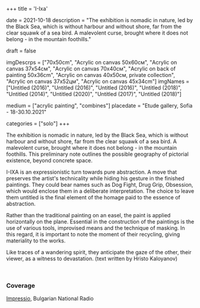 +++
title = 'I-Ixa'

date = 2021-10-18
description = "The exhibition is nomadic in nature, led by the Black Sea, which is without harbour and without shore, far from the clear squawk of a sea bird. A malevolent curse, brought where it does not belong - in the mountain foothills."

draft = false

imgDescrps = ["70x50cm", "Acrylic on canvas 50x60см", "Acrylic on canvas 37x54см", "Acrylic on canvas 70x40см", "Acrylic on back of painting 50x36cm", "Acrylic on canvas 40x50см, private collection", "Acrylic on canvas 37x52цм", "Acrylic on canvas 45x34cm"]
imgNames = ["Untitled (2016)", "Untitled (2016)", "Untitled (2016)", "Untitled (2018)", "Untitled (2014)", "Untitled (2020)", "Untitled (2017)", "Untitled (2018)"]

medium = ["acrylic painting", "combines"]
placedate = "Etude gallery, Sofia - 18-30.10.2021"

categories = ["solo"]
+++


The exhibition is nomadic in nature, led by the Black Sea, which is without harbour and without shore, far from the clear squawk of a sea bird. A malevolent curse, brought where it does not belong - in the mountain foothills. This preliminary note outlines the possible geography of pictorial existence, beyond concrete space.

I-IXA is an expressionistic turn towards pure abstraction. A move that preserves the artist's technicality while hiding his gesture in the finished paintings. They could bear names such as Dog Fight, Drug Grip, Obsession, which would enclose them in a deliberate interpretation. The choice to leave them untitled is the final element of the homage paid to the essence of abstraction.

Rather than the traditional painting on an easel, the paint is applied horizontally on the plane. Essential in the construction of the paintings is the use of various tools, improvised means and the technique of masking. In this regard, it is important to note the moment of their recycling, giving materiality to the works.

Like traces of a wandering spirit, they anticipate the gaze of the other, their viewer, as a witness to devastation. (text written by Hristo Kaloyanov)
<!-- add posters  -->

&nbsp;

### Coverage
[Impressio](https://impressio.dir.bg/palitra/sledi-ot-brodesht-duh-i-iksa-ot-nikola-stoyanov), Bulgarian National Radio